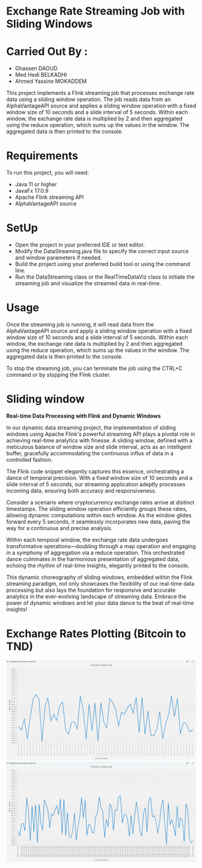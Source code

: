 # Exchange Rate Streaming Job with Sliding Windows
# Carried Out By :
- Ghassen DAOUD
- Med Hedi BELKADHI
- Ahmed Yassine MOKADDEM

This project implements a Flink streaming job that processes exchange rate data using a sliding window operation. The job reads data from an AlphaVantageAPI source and applies a sliding window operation with a fixed window size of 10 seconds and a slide interval of 5 seconds. Within each window, the exchange rate data is multiplied by 2 and then aggregated using the reduce operation, which sums up the values in the window. The aggregated data is then printed to the console.

# Requirements
To run this project, you will need:

- Java 11 or higher
- JavaFx 17.0.9
- Apache Flink streaming API
- AlphaVantageAPI source

# SetUp
- Open the project in your preferred IDE or text editor.
- Modify the DataStreaming.java file to specify the correct input source and window parameters if needed.
- Build the project using your preferred build tool or using the command line.
- Run the DataStreaming class or the RealTimeDataViz class to initiate the streaming job and visualize the streamed data in real-time.

# Usage
Once the streaming job is running, it will read data from the AlphaVantageAPI source and apply a sliding window operation with a fixed window size of 10 seconds and a slide interval of 5 seconds. Within each window, the exchange rate data is multiplied by 2 and then aggregated using the reduce operation, which sums up the values in the window. The aggregated data is then printed to the console.

To stop the streaming job, you can terminate the job using the CTRL+C command or by stopping the Flink cluster.

# Sliding window
**Real-time Data Processing with Flink and Dynamic Windows**

In our dynamic data streaming project, the implementation of sliding windows using Apache Flink's powerful streaming API plays a pivotal role in achieving real-time analytics with finesse. A sliding window, defined with a meticulous balance of window size and slide interval, acts as an intelligent buffer, gracefully accommodating the continuous influx of data in a controlled fashion.

The Flink code snippet elegantly captures this essence, orchestrating a dance of temporal precision. With a fixed window size of 10 seconds and a slide interval of 5 seconds, our streaming application adeptly processes incoming data, ensuring both accuracy and responsiveness.

Consider a scenario where cryptocurrency exchange rates arrive at distinct timestamps. The sliding window operation efficiently groups these rates, allowing dynamic computations within each window. As the window glides forward every 5 seconds, it seamlessly incorporates new data, paving the way for a continuous and precise analysis.

Within each temporal window, the exchange rate data undergoes transformative operations—doubling through a map operation and engaging in a symphony of aggregation via a reduce operation. This orchestrated dance culminates in the harmonious presentation of aggregated data, echoing the rhythm of real-time insights, elegantly printed to the console.

This dynamic choreography of sliding windows, embedded within the Flink streaming paradigm, not only showcases the flexibility of our real-time data processing but also lays the foundation for responsive and accurate analytics in the ever-evolving landscape of streaming data. Embrace the power of dynamic windows and let your data dance to the beat of real-time insights!

# Exchange Rates Plotting (Bitcoin to TND)
![Visualisation](ExchangeRateBTC-TND.png)
![Visualisation](ExchangeRateVTC-TND1.png)
